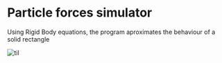 # Particle forces simulator

Using Rigid Body equations, the program aproximates the behaviour of a solid rectangle

![til]([https://github.com/sehezub/solid-rod/blob/main/untitled.GIF](https://github.com/sehezub/collision-simulator/blob/main/data/untitled.GIF))
